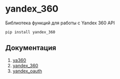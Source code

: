# yandex_360

Библиотека функций для работы с Yandex 360 API

```bash
pip install yandex_360
```

## Документация

1. [ya360](https://ya360.readthedocs.io/)
2. [yandex_360](https://yandex-360.readthedocs.io/)
3. [yandex_oauth](https://yandex-oauth.readthedocs.io/)
